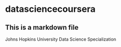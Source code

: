 # datasciencecoursera
## This is a markdown file
Johns Hopkins University Data Science Specialization
